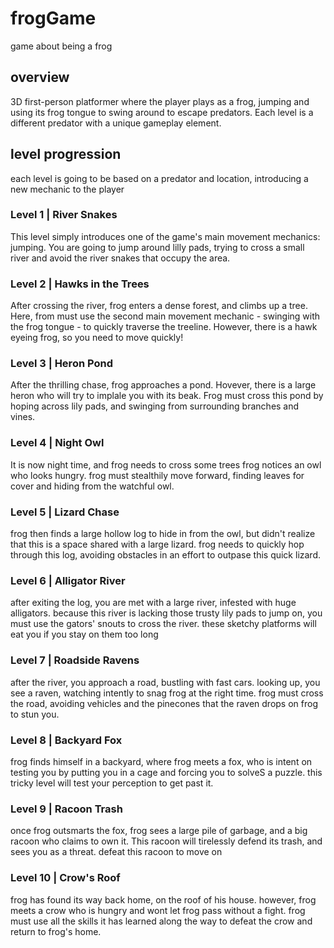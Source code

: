# frogGame
game about being a frog

## overview
3D first-person platformer where the player plays as a frog, jumping and using its frog tongue to swing around to escape predators. 
Each level is a different predator with a unique gameplay element.

## level progression
each level is going to be based on a predator and location, introducing a new mechanic to the player

### Level 1 | River Snakes
This level simply introduces one of the game's main movement mechanics: jumping. You are going to jump around lilly pads, trying to cross a small river and avoid the river snakes that occupy the area. 

### Level 2 | Hawks in the Trees
After crossing the river, frog enters a dense forest, and climbs up a tree. Here, from must use the second main movement mechanic - swinging with the frog tongue - to quickly traverse the treeline. However, there is a hawk eyeing frog, so you need to move quickly!

### Level 3 | Heron Pond
After the thrilling chase, frog approaches a pond. Hovever, there is a large heron who will try to implale you with its beak. Frog must cross this pond by hoping across lily pads, and swinging from surrounding branches and vines.

### Level 4 | Night Owl
It is now night time, and frog needs to cross some trees frog notices an owl who looks hungry. frog must stealthily move forward, finding leaves for cover and hiding from the watchful owl. 

### Level 5 | Lizard Chase
frog then finds a large hollow log to hide in from the owl, but didn't realize that this is a space shared with a large lizard. frog needs to quickly hop through this log, avoiding obstacles in an effort to outpase this quick lizard. 

### Level 6 | Alligator River
after exiting the log, you are met with a large river, infested with huge alligators. because this river is lacking those trusty lily pads to jump on, you must use the gators' snouts to cross the river. these sketchy platforms will eat you if you stay on them too long

### Level 7 | Roadside Ravens
after the river, you approach a road, bustling with fast cars. looking up, you see a raven, watching intently to snag frog at the right time. frog must cross the road, avoiding vehicles and the pinecones that the raven drops on frog to stun you.  

### Level 8 | Backyard Fox
frog finds himself in a backyard, where frog meets a fox, who is intent on testing you by putting you in a cage and forcing you to solveS a puzzle. this tricky level will test your perception to get past it.

### Level 9 | Racoon Trash
once frog outsmarts the fox, frog sees a large pile of garbage, and a big racoon who claims to own it. This racoon will tirelessly defend its trash, and sees you as a threat. defeat this racoon to move on

### Level 10 | Crow's Roof
frog has found its way back home, on the roof of his house. however, frog meets a crow who is hungry and wont let frog pass without a fight. frog must use all the skills it has learned along the way to defeat the crow and return to frog's home. 